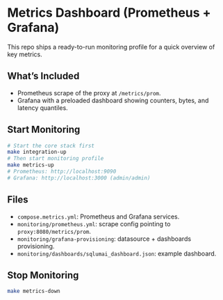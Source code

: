 # Metrics Dashboard (Prometheus + Grafana)

This repo ships a ready-to-run monitoring profile for a quick overview of key metrics.

## What’s Included
- Prometheus scrape of the proxy at `/metrics/prom`.
- Grafana with a preloaded dashboard showing counters, bytes, and latency quantiles.

## Start Monitoring
```bash
# Start the core stack first
make integration-up
# Then start monitoring profile
make metrics-up
# Prometheus: http://localhost:9090
# Grafana: http://localhost:3000 (admin/admin)
```

## Files
- `compose.metrics.yml`: Prometheus and Grafana services.
- `monitoring/prometheus.yml`: scrape config pointing to `proxy:8080/metrics/prom`.
- `monitoring/grafana-provisioning`: datasource + dashboards provisioning.
- `monitoring/dashboards/sqlumai_dashboard.json`: example dashboard.

## Stop Monitoring
```bash
make metrics-down
```
